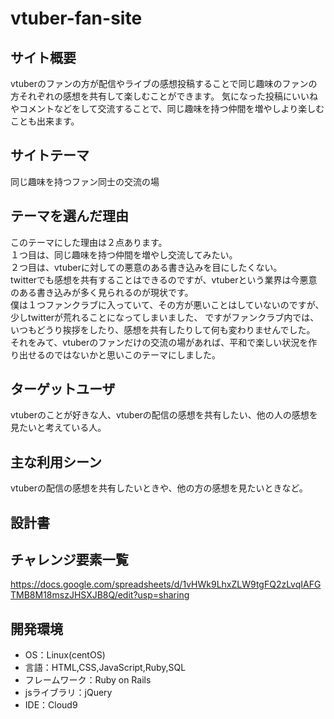 # vtuber-fan-site

## サイト概要
vtuberのファンの方が配信やライブの感想投稿することで同じ趣味のファンの方それぞれの感想を共有して楽しむことができます。
気になった投稿にいいねやコメントなどをして交流することで、同じ趣味を持つ仲間を増やしより楽しむことも出来ます。

## サイトテーマ
同じ趣味を持つファン同士の交流の場

## テーマを選んだ理由
このテーマにした理由は２点あります。<br>
１つ目は、同じ趣味を持つ仲間を増やし交流してみたい。<br>
２つ目は、vtuberに対しての悪意のある書き込みを目にしたくない。<br>
twitterでも感想を共有することはできるのですが、vtuberという業界は今悪意のある書き込みが多く見られるのが現状です。<br>
僕は１つファンクラブに入っていて、その方が悪いことはしていないのですが、少しtwitterが荒れることになってしまいました、
ですがファンクラブ内では、いつもどうり挨拶をしたり、感想を共有したりして何も変わりませんでした。<br>
それをみて、vtuberのファンだけの交流の場があれば、平和で楽しい状況を作り出せるのではないかと思いこのテーマにしました。
## ターゲットユーザ
vtuberのことが好きな人、vtuberの配信の感想を共有したい、他の人の感想を見たいと考えている人。

## 主な利用シーン
vtuberの配信の感想を共有したいときや、他の方の感想を見たいときなど。

## 設計書


## チャレンジ要素一覧
https://docs.google.com/spreadsheets/d/1vHWk9LhxZLW9tgFQ2zLvqIAFGTMB8M18mszJHSXJB8Q/edit?usp=sharing

## 開発環境
- OS：Linux(centOS)
- 言語：HTML,CSS,JavaScript,Ruby,SQL
- フレームワーク：Ruby on Rails
- jsライブラリ：jQuery
- IDE：Cloud9